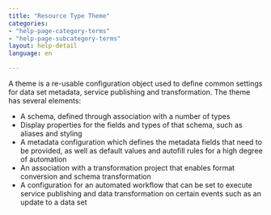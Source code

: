 ```yaml
---
title: "Resource Type Theme"
categories:
- "help-page-category-terms"
- "help-page-subcategory-terms"
layout: help-detail
language: en

---
```


A theme is a re-usable configuration object used to define common settings for data set metadata, service publishing and transformation. The theme has several elements:

* A schema, defined through association with a number of types
* Display properties for the fields and types of that schema, such as aliases and styling
* A metadata configuration which defines the metadata fields that need to be provided, as well as default values and autofill rules for a high degree of automation
* An association with a transformation project that enables format conversion and schema transformation
* A configuration for an automated workflow that can be set to execute service publishing and data transformation on certain events such as an update to a data set
